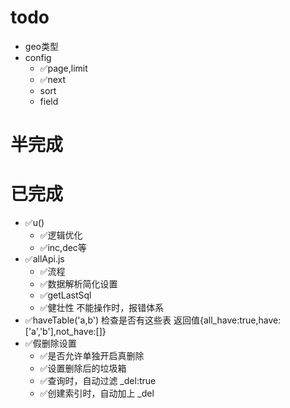 
# todo

- geo类型
- config
    - ✅page,limit
    - ✅next
    - sort
    - field
    

# 半完成


# 已完成
- ✅u()
    - ✅逻辑优化
    - ✅inc,dec等
- ✅allApi.js
    - ✅流程
    - ✅数据解析简化设置
    - ✅getLastSql
    - ✅健壮性 不能操作时，报错体系
- ✅haveTable('a,b') 检查是否有这些表 返回值{all_have:true,have:['a','b'],not_have:[]}
- ✅假删除设置
    - ✅是否允许单独开启真删除
    - ✅设置删除后的垃圾箱
    - ✅查询时，自动过滤 _del:true
    - ✅创建索引时，自动加上 _del